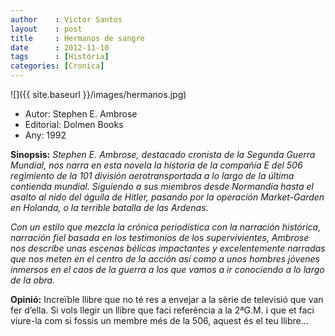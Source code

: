 ```yaml
---
author    : Victor Santos
layout    : post
title     : Hermanos de sangre
date      : 2012-11-10
tags      : [História]
categories: [Cronica]
---
```

![]({{ site.baseurl }}/images/hermanos.jpg)

- Autor: Stephen E. Ambrose
- Editorial: Dolmen Books
- Any: 1992

<!--more-->

**Sinopsis:** *Stephen E. Ambrose, destacado cronista de la Segunda Guerra Mundial, nos narra en esta novela la historia de la compañía E del 506 regimiento de la 101 división aerotransportada a lo largo de la última contienda mundial. Siguiendo a sus miembros desde Normandía hasta el asalto al nido del águila de Hitler, pasando por la operación Market-Garden en Holanda, o la terrible batalla de las Ardenas.*
 
*Con un estilo que mezcla la crónica periodística con la narración histórica, narración fiel basada en los testimonios de los supervivientes, Ambrose nos describe unas escenas bélicas impactantes y excelentemente narradas que nos meten en el centro de la acción así como a unos hombres jóvenes inmersos en el caos de la guerra a los que vamos a ir conociendo a lo largo de la obra.*

**Opinió:** Increïble llibre que no té res a envejar a la sèrie de televisió que van fer d’ella. Si vols llegir un llibre que faci referència a la 2ªG.M. i que et faci viure-la com si fossis un membre més de la 506, aquest és el teu llibre…
